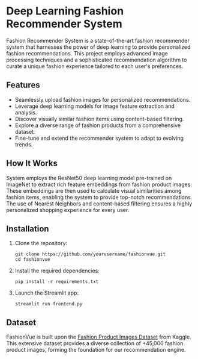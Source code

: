 
# Deep Learning Fashion Recommender System

Fashion Recommender System is a state-of-the-art fashion recommender system that harnesses the power of deep learning to provide personalized fashion recommendations. This project employs advanced image processing techniques and a sophisticated recommendation algorithm to curate a unique fashion experience tailored to each user's preferences.

## Features

- Seamlessly upload fashion images for personalized recommendations.
- Leverage deep learning models for image feature extraction and analysis.
- Discover visually similar fashion items using content-based filtering.
- Explore a diverse range of fashion products from a comprehensive dataset.
- Fine-tune and extend the recommender system to adapt to evolving trends.

## How It Works

System employs the ResNet50 deep learning model pre-trained on ImageNet to extract rich feature embeddings from fashion product images. These embeddings are then used to calculate visual similarities among fashion items, enabling the system to provide top-notch recommendations. The use of Nearest Neighbors and content-based filtering ensures a highly personalized shopping experience for every user.

## Installation

1. Clone the repository:
   ```
   git clone https://github.com/yourusername/fashionvue.git
   cd fashionvue
   ```

2. Install the required dependencies:
   ```
   pip install -r requirements.txt
   ```

3. Launch the Streamlit app:
   ```
   streamlit run frontend.py
   ```

## Dataset

FashionVue is built upon the [Fashion Product Images Dataset](https://www.kaggle.com/datasets/paramaggarwal/fashion-product-images-dataset) from Kaggle. This extensive dataset provides a diverse collection of +45,000 fashion product images, forming the foundation for our recommendation engine.

